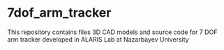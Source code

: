 # 7dof_arm_tracker
This repository contains files 3D CAD models and source code for 7 DOF arm tracker developed in ALARIS Lab at Nazarbayev University
